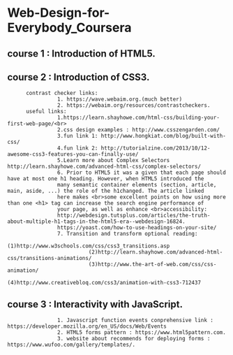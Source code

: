 # Web-Design-for-Everybody_Coursera
## course 1 : Introduction of HTML5.<br>
## course 2 : Introduction of CSS3. <br> 
          contrast checker links:
                    1. https://wave.webaim.org.(much better)
                    2. https://webaim.org/resources/contrastcheckers.
          useful links: 
                    1.https://learn.shayhowe.com/html-css/building-your-first-web-page/<br>
                    2.css design examples : http://www.csszengarden.com/
                    3.fun link 1: http://www.hongkiat.com/blog/built-with-css/
                    4.fun link 2: http://tutorialzine.com/2013/10/12-awesome-css3-features-you-can-finally-use/
                    5.Learn more about Complex Selectors http://learn.shayhowe.com/advanced-html-css/complex-selectors/
                    6. Prior to HTML5 it was a given that each page should have at most one h1 heading. However, when HTML5 introduced the
                    many semantic container elements (section, article, main, aside, ...) the role of the h1changed. The article linked 
                    here makes <br>some excellent points on how using more than one <h1> tag can increase the search engine performance of 
                    your page, as well as enhance <br>accessibility: 
                    http://webdesign.tutsplus.com/articles/the-truth-about-multiple-h1-tags-in-the-html5-era--webdesign-16824.
                    https://yoast.com/how-to-use-headings-on-your-site/
                    7. Transition and transform optional reading:
                              (1)http://www.w3schools.com/css/css3_transitions.asp
                              (2)http://learn.shayhowe.com/advanced-html-css/transitions-animations/
                              (3)http://www.the-art-of-web.com/css/css-animation/
                              (4)http://www.creativebloq.com/css3/animation-with-css3-712437
## course 3 :  Interactivity with JavaScript. <br>                             
                    1. Javascript function events conprehensive link : https://developer.mozilla.org/en_US/docs/Web/Events 
                    2. HTML5 forms pattern : https://www.html5pattern.com.
                    3. website about recommends for deploying forms : https://www.wufoo.com/gallery/templates/.
                    
                    
                    
